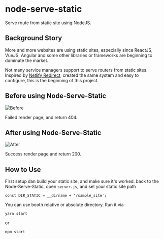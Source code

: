 # node-serve-static
Serve route from static site using NodeJS.

## Background Story
More and more websites are using static sites, especially since ReactJS, VueJS, Angular and some other libraries or frameworks are beginning to dominate the market. 

Not many service managers support to serve routers from static sites. Inspired by [Netlify Redirect](https://www.netlify.com/docs/redirects/), created the same system and easy to configure, this is the beginning of this project.

## Before using Node-Serve-Static 
![Before](http://res.cloudinary.com/dhjkktmal/image/upload/v1522460235/github/Screen_Shot_2018-03-31_at_08.35.49.png)

Failed render page, and return 404.

## After using Node-Serve-Static
![After](http://res.cloudinary.com/dhjkktmal/image/upload/v1522460315/github/Screen_Shot_2018-03-31_at_08.38.16.png)

Success render page and return 200.

## How to Use
First setup dan build your static site, and make sure it's worked. back to the Node-Serve-Static, open `server.js`, and set your static site path
```
const DIR_STATIC = __dirname + '/sample_site'; 
```
You can use booth relative or absolute directory. Run it via
```
yarn start
```
or
```
npm start
```

